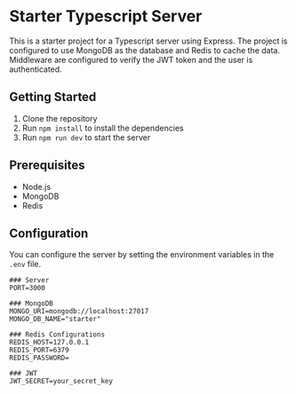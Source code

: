 # Starter Typescript Server

This is a starter project for a Typescript server using Express. The project is configured to use MongoDB as the database and Redis to cache the data. Middleware are configured to verify the JWT token and the user is authenticated.

## Getting Started

1. Clone the repository
2. Run `npm install` to install the dependencies
3. Run `npm run dev` to start the server

## Prerequisites

- Node.js
- MongoDB
- Redis

## Configuration

You can configure the server by setting the environment variables in the `.env` file.

```
### Server
PORT=3000

### MongoDB
MONGO_URI=mongodb://localhost:27017
MONGO_DB_NAME="starter"

### Redis Configurations
REDIS_HOST=127.0.0.1
REDIS_PORT=6379
REDIS_PASSWORD=

### JWT
JWT_SECRET=your_secret_key
```
